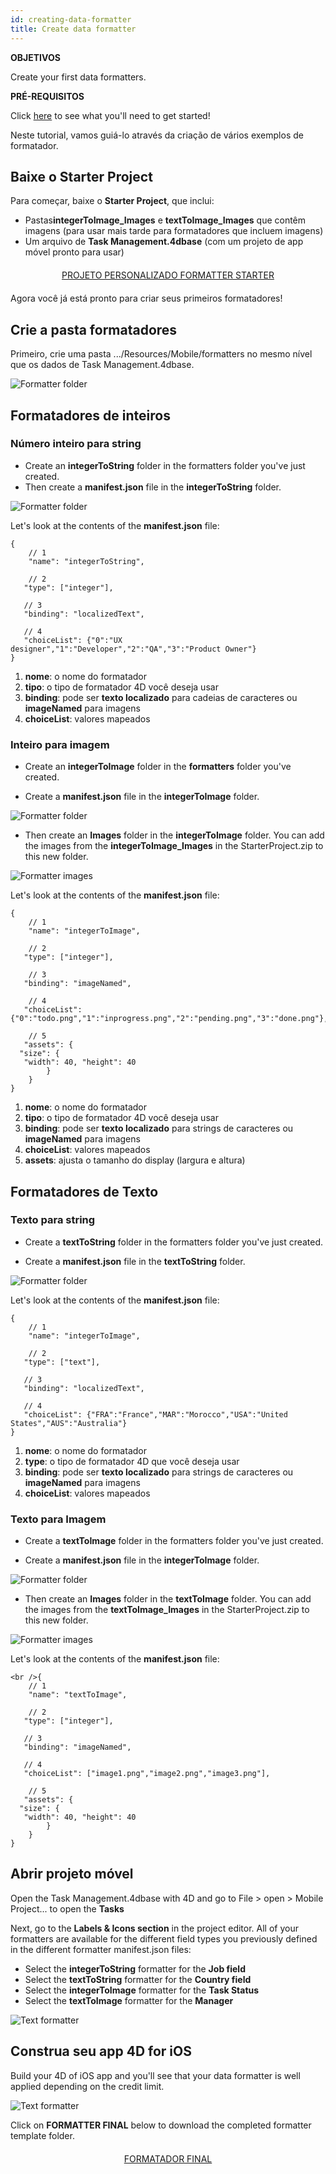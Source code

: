 ```yaml
---
id: creating-data-formatter
title: Create data formatter
---
```

<div class = "objectives"> 

**OBJETIVOS**

Create your first data formatters.</div> <div class = "prerequisites"> 

**PRÉ-REQUISITOS**

Click [here](prerequisites.html) to see what you'll need to get started!</div> 

Neste tutorial, vamos guiá-lo através da criação de vários exemplos de formatador.

## Baixe o Starter Project

Para começar, baixe o **Starter Project**, que inclui:

* Pastas**integerToImage_Images** e **textToImage_Images** que contêm imagens (para usar mais tarde para formatadores que incluem imagens)
* Um arquivo de **Task Management.4dbase** (com um projeto de app móvel pronto para usar)

<div style="text-align: center; margin-top: 20px; margin-bottom: 20px">
  <p>
    

<a class="button"
href="../assets/en/custom-formatter/CustomFormatterStarterProject.zip">PROJETO PERSONALIZADO FORMATTER STARTER</a>

  </p>
</div>

Agora você já está pronto para criar seus primeiros formatadores!

## Crie a pasta formatadores

Primeiro, crie uma pasta .../Resources/Mobile/formatters no mesmo nível que os dados de Task Management.4dbase.

![Formatter folder](assets/en/custom-formatter/formatter-folder.png)

## Formatadores de inteiros

### Número inteiro para string

* Create an **integerToString** folder in the formatters folder you've just created.
* Then create a **manifest.json** file in the **integerToString** folder.

![Formatter folder](assets/en/custom-formatter/formatter-folder-integertostring.png)

Let's look at the contents of the **manifest.json** file:

    {
        // 1
        "name": "integerToString",
    
        // 2
       "type": ["integer"],
    
       // 3
       "binding": "localizedText",
    
       // 4
       "choiceList": {"0":"UX designer","1":"Developer","2":"QA","3":"Product Owner"}
    }
    

1. **nome**: o nome do formatador
2. **tipo**: o tipo de formatador 4D você deseja usar
3. **binding**: pode ser **texto localizado** para cadeias de caracteres ou **imageNamed** para imagens
4. **choiceList**: valores mapeados

### Inteiro para imagem

* Create an **integerToImage** folder in the **formatters** folder you've created.

* Create a **manifest.json** file in the **integerToImage** folder.

![Formatter folder](assets/en/custom-formatter/formatter-folder-integertoimage.png)

* Then create an **Images** folder in the **integerToImage** folder. You can add the images from the **integerToImage_Images** in the StarterProject.zip to this new folder.

![Formatter images](assets/en/custom-formatter/formatter-images-integertoimage.png)

Let's look at the contents of the **manifest.json** file:

    {
        // 1
        "name": "integerToImage",
    
        // 2
       "type": ["integer"],
    
        // 3
       "binding": "imageNamed",
    
        // 4 
       "choiceList": {"0":"todo.png","1":"inprogress.png","2":"pending.png","3":"done.png"},
    
        // 5
       "assets": {
      "size": {
       "width": 40, "height": 40
            }
        }
    }
    

1. **nome**: o nome do formatador
2. **tipo**: o tipo de formatador 4D você deseja usar 
3. **binding**: pode ser **texto localizado** para strings de caracteres ou **imageNamed** para imagens
4. **choiceList**: valores mapeados
5. **assets**: ajusta o tamanho do display (largura e altura)

## Formatadores de Texto

### Texto para string

* Create a **textToString** folder in the formatters folder you've just created.

* Create a **manifest.json** file in the **textToString** folder.

![Formatter folder](assets/en/custom-formatter/formatter-folder-texttostring.png)

Let's look at the contents of the **manifest.json** file:

    {
        // 1
        "name": "integerToImage",
    
        // 2
       "type": ["text"],
    
       // 3
       "binding": "localizedText",
    
       // 4
       "choiceList": {"FRA":"France","MAR":"Morocco","USA":"United States","AUS":"Australia"}
    }
    

1. **nome**: o nome do formatador
2. **type**: o tipo de formatador 4D que você deseja usar
3. **binding**: pode ser **texto localizado** para strings de caracteres ou **imageNamed** para imagens
4. **choiceList**: valores mapeados

### Texto para Imagem

* Create a **textToImage** folder in the formatters folder you've just created.

* Create a **manifest.json** file in the **integerToImage** folder.

![Formatter folder](assets/en/custom-formatter/formatter-folder-textToImage.png)

* Then create an **Images** folder in the **textToImage** folder. You can add the images from the **textToImage_Images** in the StarterProject.zip to this new folder.

![Formatter images](assets/en/custom-formatter/formatter-images-textToImage.png)

Let's look at the contents of the **manifest.json** file:

    <br />{
        // 1
        "name": "textToImage",
    
        // 2
       "type": ["integer"],
    
       // 3
       "binding": "imageNamed",
    
       // 4
       "choiceList": ["image1.png","image2.png","image3.png"],
    
        // 5
       "assets": {
      "size": {
       "width": 40, "height": 40
            }
        }
    }
    
    

## Abrir projeto móvel

Open the Task Management.4dbase with 4D and go to File > open > Mobile Project... to open the **Tasks**

Next, go to the **Labels & Icons section** in the project editor. All of your formatters are available for the different field types you previously defined in the different formatter manifest.json files:

* Select the **integerToString** formatter for the **Job field**
* Select the **textToString** formatter for the **Country field**
* Select the **integerToImage** formatter for the **Task Status**
* Select the **textToImage** formatter for the **Manager**

![Text formatter](assets/en/custom-formatter/formatters-icons-&-labels.png)

## Construa seu app 4D for iOS

Build your 4D of iOS app and you'll see that your data formatter is well applied depending on the credit limit.

![Text formatter](assets/en/custom-formatter/formatters-final-result.png)

Click on **FORMATTER FINAL** below to download the completed formatter template folder.

<div style="text-align: center; margin-top: 20px">
  <p>
    

<a class="button"
href="../assets/en/custom-formatter/CustomFormattersFinalProject.zip">FORMATADOR FINAL</a>

  </p>
</div>